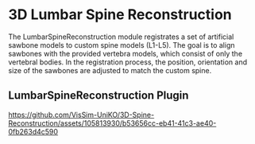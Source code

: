 # 3D Lumbar Spine Reconstruction
The LumbarSpineReconstruction module registrates a set of artificial sawbone models to custom spine models (L1-L5).
The goal is to align sawbones with the provided vertebra models, which consist of only the vertebral bodies.
In the registration process, the position, orientation and size of the sawbones are adjusted to match the custom spine.

## LumbarSpineReconstruction Plugin
https://github.com/VisSim-UniKO/3D-Spine-Reconstruction/assets/105813930/b53656cc-eb41-41c3-ae40-0fb263d4c590

